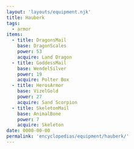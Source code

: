 ```yaml
---
layout: 'layouts/equipment.njk'
title: Hauberk
tags:
  - armor
items:
  - title: DragonsMail
    base: DragonScales
    power: 53
    acquire: Land Dragon
  - title: GoddessMail
    base: WendelSilver
    power: 19
    acquire: Polter Box
  - title: HerosArmor
    base: VizelGold
    power: 27
    acquire: Sand Scorpion
  - title: SkeletonMail
    base: AnimalBone
    power: 7
    acquire: Skeleton
date: 0000-00-00
permalink: 'encyclopedias/equipment/hauberk/'
---
```


